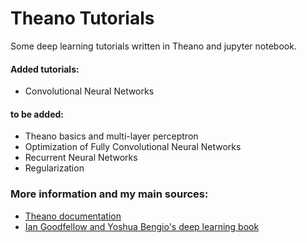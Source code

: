 # Theano Tutorials
Some deep learning tutorials written in Theano and jupyter notebook. 

#### Added tutorials:
* Convolutional Neural Networks
#### to be added:
* Theano basics and multi-layer perceptron
* Optimization of Fully Convolutional Neural Networks
* Recurrent Neural Networks
* Regularization

### More information and my main sources: 
* [Theano documentation](http://deeplearning.net/software/theano/)
* [Ian Goodfellow and Yoshua Bengio's deep learning book](https://www.deeplearningbook.org/)

